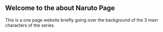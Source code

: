 ## Welcome to the about Naruto Page

This is a one page website briefly going over the background of the 3 main characters of the series.

